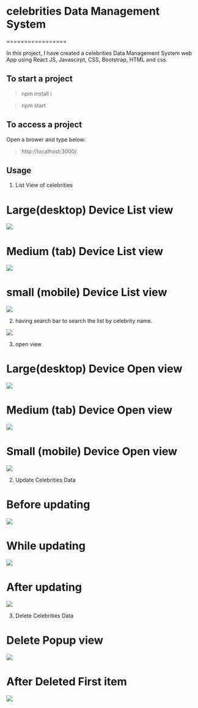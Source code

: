 # celebrities Data Management System

=================

In this project, I have created a celebrities Data Management System web App using React JS, Javascirpt, CSS, Bootstrap, HTML and css.

## To start a project

> npm install i

> npm start

## To access a project

Open a brower and type below:

> http://localhost:3000/

## Usage

1. List View of celebrities

# Large(desktop) Device List view

![](https://github.com/Nikitadhonnar16/ToDo/blob/main/images/List-view-lg.png)

# Medium (tab) Device List view

![](https://github.com/Nikitadhonnar16/ToDo/blob/main/images/List-view-md.png)

# small (mobile) Device List view

![](https://github.com/Nikitadhonnar16/ToDo/blob/main/images/List-view-sm.png)

2. having search bar to search the list by celebrity name.

![](https://github.com/Nikitadhonnar16/ToDo/blob/main/images/search-view.png)

3. open view

# Large(desktop) Device Open view

![](https://github.com/Nikitadhonnar16/ToDo/blob/main/images/open-view-lg.png)

# Medium (tab) Device Open view

![](https://github.com/Nikitadhonnar16/ToDo/blob/main/images/open-view-md.png)

# Small (mobile) Device Open view

![](https://github.com/Nikitadhonnar16/ToDo/blob/main/images/open-view-sm.png)

2. Update Celebrities Data

# Before updating

![](https://github.com/Nikitadhonnar16/ToDo/blob/main/images/before-edit-view.png)

# While updating

![](https://github.com/Nikitadhonnar16/ToDo/blob/main/images/before-edit-view.png)

# After updating

![](https://github.com/Nikitadhonnar16/ToDo/blob/main/images/while-editing.png)

3. Delete Celebrities Data

# Delete Popup view

![](https://github.com/Nikitadhonnar16/ToDo/blob/main/images/deleting-popup.png)

# After Deleted First item

![](https://github.com/Nikitadhonnar16/ToDo/blob/main/images/after-deleted-first-item.png)
